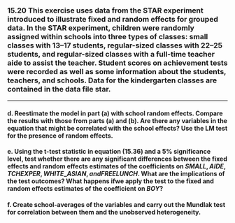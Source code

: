 ### 15.20 This exercise uses data from the STAR experiment introduced to illustrate fixed and random effects for grouped data. In the STAR experiment, children were randomly assigned within schools into three types of classes: small classes with 13–17 students, regular-sized classes with 22–25 students, and regular-sized classes with a full-time teacher aide to assist the teacher. Student scores on achievement tests were recorded as well as some information about the students, teachers, and schools. Data for the kindergarten classes are contained in the data file star.
---
#### d. Reestimate the model in part (a) with school random effects. Compare the results with those from parts (a) and (b). Are there any variables in the equation that might be correlated with the school effects? Use the LM test for the presence of random effects.

#### e. Using the t-test statistic in equation (15.36) and a 5% significance level, test whether there are any significant differences between the fixed effects and random effects estimates of the coefficients on $SMALL, AIDE, TCHEXPER, WHITE \_ASIAN, and FREELUNCH$. What are the implications of the test outcomes? What happens ifwe apply the test to the fixed and random effects estimates of the coefficient on $BOY$?

#### f. Create school-averages of the variables and carry out the Mundlak test for correlation between them and the unobserved heterogeneity.
